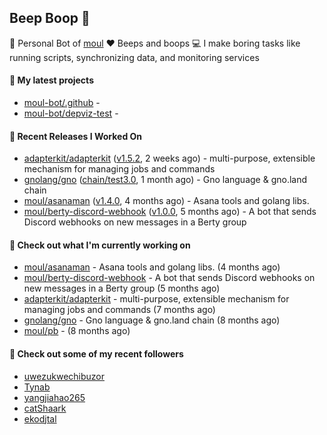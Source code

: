 ## Beep Boop 👋

:hammer: Personal Bot of [moul](https://github.com/moul)
:heart: Beeps and boops
:computer: I make boring tasks like running scripts, synchronizing data, and monitoring services





#### 🌱 My latest projects

- [moul-bot/.github](https://github.com/moul-bot/.github) - 
- [moul-bot/depviz-test](https://github.com/moul-bot/depviz-test) - 

#### 🔭 Recent Releases I Worked On
- [adapterkit/adapterkit](https://github.com/adapterkit/adapterkit) ([v1.5.2](https://github.com/adapterkit/adapterkit/releases/tag/v1.5.2), 2 weeks ago) - multi-purpose, extensible mechanism for managing jobs and commands
- [gnolang/gno](https://github.com/gnolang/gno) ([chain/test3.0](https://github.com/gnolang/gno/releases/tag/chain/test3.0), 1 month ago) - Gno language &amp; gno.land chain
- [moul/asanaman](https://github.com/moul/asanaman) ([v1.4.0](https://github.com/moul/asanaman/releases/tag/v1.4.0), 4 months ago) - Asana tools and golang libs.
- [moul/berty-discord-webhook](https://github.com/moul/berty-discord-webhook) ([v1.0.0](https://github.com/moul/berty-discord-webhook/releases/tag/v1.0.0), 5 months ago) - A bot that sends Discord webhooks on new messages in a Berty group


<h4>👷 Check out what I'm currently working on</h4>
<ul>

<li><a href="https://github.com/moul/asanaman">moul/asanaman</a> - Asana tools and golang libs. (4 months ago)</li>
<li><a href="https://github.com/moul/berty-discord-webhook">moul/berty-discord-webhook</a> - A bot that sends Discord webhooks on new messages in a Berty group (5 months ago)</li>
<li><a href="https://github.com/adapterkit/adapterkit">adapterkit/adapterkit</a> - multi-purpose, extensible mechanism for managing jobs and commands (7 months ago)</li>
<li><a href="https://github.com/gnolang/gno">gnolang/gno</a> - Gno language &amp; gno.land chain (8 months ago)</li>
<li><a href="https://github.com/moul/pb">moul/pb</a> -  (8 months ago)</li>
</ul>

<h4>👯 Check out some of my recent followers</h4>
<ul>

<li><a href="https://github.com/uwezukwechibuzor">uwezukwechibuzor</a>
<li><a href="https://github.com/Tynab">Tynab</a>
<li><a href="https://github.com/yangjiahao265">yangjiahao265</a>
<li><a href="https://github.com/catShaark">catShaark</a>
<li><a href="https://github.com/ekodjtal">ekodjtal</a>
</ul>
